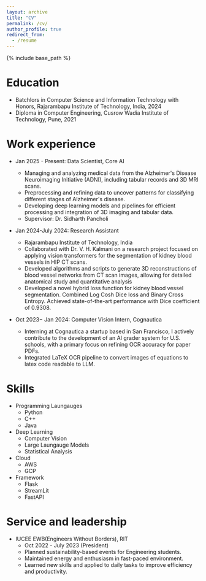 ```yaml
---
layout: archive
title: "CV"
permalink: /cv/
author_profile: true
redirect_from:
  - /resume
---
```


{% include base_path %}

Education
======
* Batchlors in Computer Science and Information Technology with Honors, Rajarambapu Institute of Technology, India, 2024
* Diploma in Computer Engineering, Cusrow Wadia Institute of Technology, Pune, 2021

Work experience
======
* Jan 2025 - Present: Data Scientist, Core AI
  * Managing and analyzing medical data from the Alzheimer's Disease Neuroimaging Initiative (ADNI), including tabular records and 3D MRI scans.
  * Preprocessing and refining data to uncover patterns for classifying different stages of Alzheimer's disease.
  * Developing deep learning models and pipelines for efficient processing and integration of 3D imaging and tabular data. 
  * Supervisor: Dr. Sidharth Pancholi

* Jan 2024-July 2024: Research Assistant 
  * Rajarambapu Institute of Technology, India
  * Collaborated with Dr. V. H. Kalmani on a research project focused on applying vision transformers for the segmentation
of kidney blood vessels in HIP CT scans.
  * Developed algorithms and scripts to generate 3D reconstructions of blood vessel networks from CT scan images, allowing
for detailed anatomical study and quantitative analysis
  * Developed a novel hybrid loss function for kidney blood vessel segmentation. Combined Log Cosh Dice loss and Binary
    Cross Entropy. Achieved state-of-the-art performance with Dice coefficient of 0.9308.

* Oct 2023− Jan 2024: Computer Vision Intern, Cognautica
  * Interning at Cognautica a startup based in San Francisco, I actively contribute to the development of an AI grader system
for U.S. schools, with a primary focus on refining OCR accuracy for paper PDFs.
  * Integrated LaTeX OCR pipeline to convert images of equations to latex code readable to LLM.
  
Skills
======
* Programming Laungauges
  * Python 
  * C++ 
  * Java
* Deep Learning
  * Computer Vision
  * Large Laungauge Models
  * Statistical Analysis
* Cloud 
  * AWS
  * GCP
* Framework
  * Flask
  * StreamLit 
  * FastAPI

  
Service and leadership
======
* IUCEE EWB(Engineers Without Borders), RIT
  * Oct 2022 - July 2023 (President)
  * Planned sustainability-based events for Engineering students.
  * Maintained energy and enthusiasm in fast-paced environment.
  * Learned new skills and applied to daily tasks to improve efficiency and productivity.
